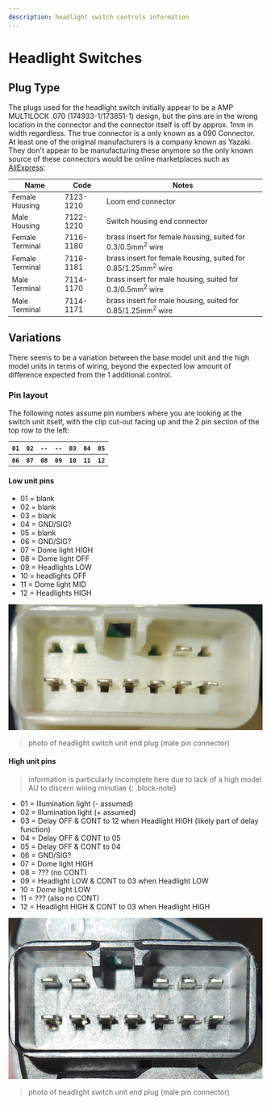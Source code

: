 ```yaml
---
description: headlight switch controls information
---
```


# Headlight Switches

## Plug Type
The plugs used for the headlight switch initially appear to be a AMP MULTILOCK .070 (174933-1/173851-1) design, but the pins are in the wrong location in the connector and the connector itself is off by approx. 1mm in width regardless. The true connector is a only known as a 090 Connector. At least one of the original manufacturers is a company known as Yazaki. They don't appear to be manufacturing these anymore so the only known source of these connectors would be online marketplaces such as [AliExpress](../../Credits.md#collected-information-primarily-product-listing-images):

| Name | Code | Notes |
| --- | --- | --- |
| Female Housing | 7123-1210 | Loom end connector |
| Male Housing | 7122-1210 | Switch housing end connector |
| Female Terminal | 7116-1180 | brass insert for female housing, suited for 0.3/0.5mm<sup>2</sup> wire |
| Female Terminal | 7116-1181 | brass insert for female housing, suited for 0.85/1.25mm<sup>2</sup> wire |
| Male Terminal | 7114-1170 | brass insert for male housing, suited for 0.3/0.5mm<sup>2</sup> wire |
| Male Terminal | 7114-1171 | brass insert for male housing, suited for 0.85/1.25mm<sup>2</sup> wire |

## Variations
There seems to be a variation between the base model unit and the high model units in terms of wiring, beyond the expected low amount of difference expected from the 1 additional control.

### Pin layout
The following notes assume pin numbers where you are looking at the switch unit itself, with the clip cut-out facing up and the 2 pin section of the top row to the left:

| `01` | `02` | `--` | `--` | `03` | `04` | `05` |
| --- | --- | --- | --- | --- | --- | --- |
| **`06`** | **`07`** | **`08`** | **`09`** | **`10`** | **`11`** | **`12`** |

####  Low unit pins
- 01 = blank
- 02 = blank
- 03 = blank
- 04 = GND/SIG?
- 05 = blank
- 06 = GND/SIG?
- 07 = Dome light HIGH
- 08 = Dome light OFF
- 09 = Headlights LOW
- 10 = headlights OFF
- 11 = Dome light MID
- 12 = Headlights HIGH

![Low Plug](./low-plug.jpg)

> photo of headlight switch unit end plug (male pin connector)

#### High unit pins

> information is particularly incomplete here due to lack of a high model AU to discern wiring minutiae
{: .block-note}

- 01 = Illumination light (- assumed)
- 02 = Illumination light (+ assumed)
- 03 = Delay OFF & CONT to 12 when Headlight HIGH (likely part of delay function)
- 04 = Delay OFF & CONT to 05
- 05 = Delay OFF & CONT to 04
- 06 = GND/SIG?
- 07 = Dome light HIGH
- 08 = ??? (no CONT)
- 09 = Headlight LOW & CONT to 03 when Headlight LOW
- 10 = Dome light LOW
- 11 = ??? (also no CONT)
- 12 = Headlight HIGH & CONT to 03 when Headlight HIGH

![High Plug](./high-plug.jpg)

> photo of headlight switch unit end plug (male pin connector)